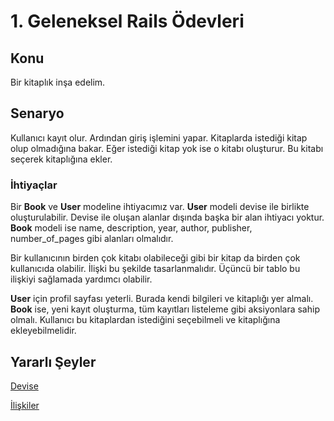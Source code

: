 # 1. Geleneksel Rails Ödevleri

## Konu

Bir kitaplık inşa edelim.

## Senaryo

Kullanıcı kayıt olur. Ardından giriş işlemini yapar. Kitaplarda istediği kitap olup olmadığına bakar. Eğer istediği kitap yok ise o kitabı oluşturur. Bu kitabı seçerek kitaplığına ekler.

### İhtiyaçlar

Bir **Book** ve **User** modeline ihtiyacımız var. **User** modeli devise ile birlikte oluşturulabilir. Devise ile oluşan alanlar dışında başka bir alan ihtiyacı yoktur. **Book** modeli ise name, description, year, author, publisher, number_of_pages gibi alanları olmalıdır.

Bir kullanıcının birden çok kitabı olabileceği gibi bir kitap da birden çok kullanıcıda
olabilir. İlişki bu şekilde tasarlanmalıdır. Üçüncü bir tablo bu ilişkiyi sağlamada yardımcı 
olabilir.

**User** için profil sayfası yeterli. Burada kendi bilgileri ve kitaplığı yer almalı. **Book** 
ise, yeni kayıt oluşturma, tüm kayıtları listeleme gibi aksiyonlara sahip olmalı. Kullanıcı bu 
kitaplardan istediğini seçebilmeli ve kitaplığına ekleyebilmelidir.

## Yararlı Şeyler
[Devise](https://github.com/plataformatec/devise)

[İlişkiler]([http://guides.rubyonrails.org/association_basics.html)

